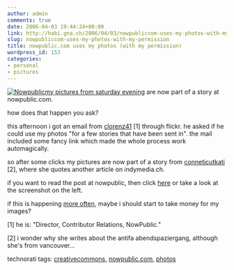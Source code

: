 ```yaml
---
author: admin
comments: true
date: 2006-04-03 19:44:24+00:00
link: http://habi.gna.ch/2006/04/03/nowpubliccom-uses-my-photos-with-my-permission/
slug: nowpubliccom-uses-my-photos-with-my-permission
title: nowpublic.com uses my photos (with my permission)
wordpress_id: 153
categories:
- personal
- pictures
---
```



[![Nowpublic](http://habi.gna.ch/blog/images/nowpublic-tm.jpg)](http://habi.gna.ch/blog/images/nowpublic.jpg)[my pictures from saturday evening](http://www.flickr.com/photos/habi/sets/72057594097067744/) are now part of a story at nowpublic.com.



how does that happen you ask?



this afternoon i got an email from [clorenz41](http://flickr.com/people/clorenz/) [1] through flickr. he asked if he could use my photos "for a few stories that have been sent in". the mail included some fancy link which made the whole process work automagically.
  
so after some clicks my pictures are now part of a story from [conneticutkati](http://www.nowpublic.com/user/5253) [2], where she quotes another article on indymedia.ch.
  
if you want to read the post at nowpublic, then click [here](http://www.nowpublic.com/node/39907) or take a look at the screenshot on the left.



if this is happening [more often](http://habi.gna.ch/blog/archives/000738.html), maybe i should start to take money for my images?



[1] he is: "Director, Contributor Relations, NowPublic."
  
[2] i wonder why she writes about the antifa abendspaziergang, although she's from vancouver...





technorati tags: [creativecommons](http://www.technorati.com/tag/creativecommons), [nowpublic.com](http://www.technorati.com/tag/nowpublic.com), [photos](http://www.technorati.com/tag/photos)

